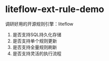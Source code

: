 # liteflow-ext-rule-demo

调研好用的开源规则引擎：liteflow
1. 是否支持SQL持久化存储
2. 是否支持单个规则更新
3. 是否支持全量规则刷新
4. 是否支持灵活的执行流程
